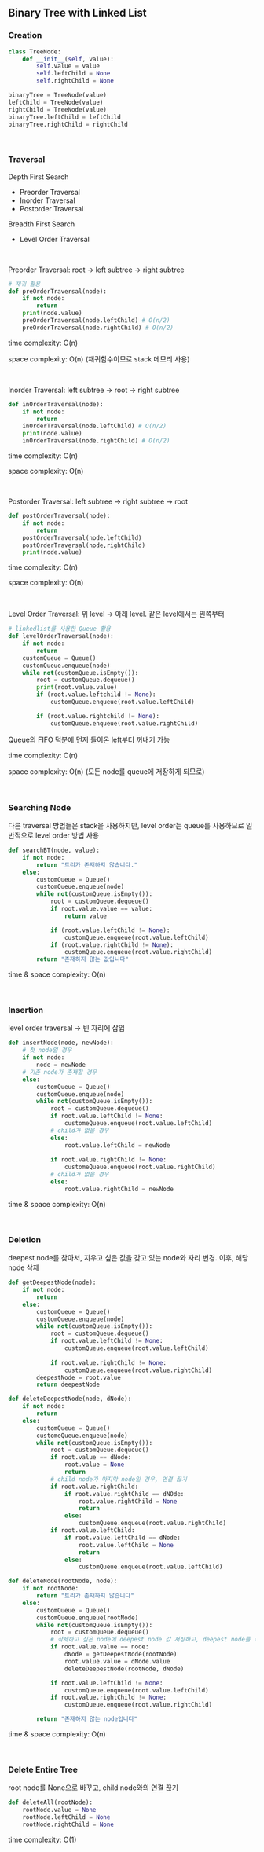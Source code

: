 ## Binary Tree with Linked List

### Creation

```python
class TreeNode:
    def __init__(self, value):
        self.value = value
        self.leftChild = None
        self.rightChild = None

binaryTree = TreeNode(value)
leftChild = TreeNode(value)
rightChild = TreeNode(value)
binaryTree.leftChild = leftChild
binaryTree.rightChild = rightChild
```

<br/>

### Traversal

Depth First Search
- Preorder Traversal
- Inorder Traversal
- Postorder Traversal

Breadth First Search
- Level Order Traversal

<br/>

Preorder Traversal: root -> left subtree -> right subtree

```python
# 재귀 활용
def preOrderTraversal(node):
    if not node:
        return
    print(node.value)
    preOrderTraversal(node.leftChild) # O(n/2)
    preOrderTraversal(node.rightChild) # O(n/2)
```
time complexity: O(n)

space complexity: O(n) (재귀함수이므로 stack 메모리 사용)

<br/>

Inorder Traversal: left subtree -> root -> right subtree

```python
def inOrderTraversal(node):
    if not node:
        return
    inOrderTraversal(node.leftChild) # O(n/2)
    print(node.value)
    inOrderTraversal(node.rightChild) # O(n/2)
```
time complexity: O(n)

space complexity: O(n)

<br/>

Postorder Traversal: left subtree -> right subtree -> root

```python
def postOrderTraversal(node):
    if not node:
        return
    postOrderTraversal(node.leftChild)
    postOrderTraversal(node,rightChild)
    print(node.value)
```
time complexity: O(n)

space complexity: O(n)

<br/>

Level Order Traversal: 위 level -> 아래 level. 같은 level에서는 왼쪽부터

```python
# linkedlist를 사용한 Queue 활용
def levelOrderTraversal(node):
    if not node:
        return
    customQueue = Queue()
    customQueue.enqueue(node)
    while not(customQueue.isEmpty()):
        root = customQueue.dequeue()
        print(root.value.value)
        if (root.value.leftchild != None):
            customQueue.enqueue(root.value.leftChild)

        if (root.value.rightchild != None):
            customQueue.enqueue(root.value.rightChild)
```
Queue의 FIFO 덕분에 먼저 들어온 left부터 꺼내기 가능

time complexity: O(n)

space complexity: O(n) (모든 node를 queue에 저장하게 되므로)

<br/>

### Searching Node

다른 traversal 방법들은 stack을 사용하지만, level order는 queue를 사용하므로 일반적으로 level order 방법 사용

```python
def searchBT(node, value):
    if not node:
        return "트리가 존재하지 않습니다."
    else:
        customQueue = Queue()
        customQueue.enqueue(node)
        while not(customQueue.isEmpty()):
            root = customQueue.dequeue()
            if root.value.value == value:
                return value

            if (root.value.leftChild != None):
                customQueue.enqueue(root.value.leftChild)
            if (root.value.rightChild != None):
                customQueue.enqueue(root.value.rightChild)
        return "존재하지 않는 값입니다"
```
time & space complexity: O(n)

<br/>

### Insertion

level order traversal -> 빈 자리에 삽입
```python
def insertNode(node, newNode):
    # 첫 node일 경우
    if not node:
        node = newNode
    # 기존 node가 존재할 경우
    else:
        customQueue = Queue()
        customQueue.enqueue(node)
        while not(customQueue.isEmpty()):
            root = customQueue.dequeue()
            if root.value.leftChild != None:
                customeQueue.enqueue(root.value.leftChild)
            # child가 없을 경우
            else:
                root.value.leftChild = newNode
            
            if root.value.rightChild != None:
                customeQueue.enqueue(root.value.rightChild)
            # child가 없을 경우
            else:
                root.value.rightChild = newNode
```
time & space complexity: O(n)

<br/>

### Deletion

deepest node를 찾아서, 지우고 싶은 값을 갖고 있는 node와 자리 변경. 이후, 해당 node 삭제

```python
def getDeepestNode(node):
    if not node:
        return
    else:
        customQueue = Queue()
        customQueue.enqueue(node)
        while not(customQueue.isEmpty()):
            root = customQueue.dequeue()
            if root.value.leftChild != None:
                customQueue.enqueue(root.value.leftChild)
            
            if root.value.rightChild != None:
                customQueue.enqueue(root.value.rightChild)
        deepestNode = root.value
        return deepestNode

def deleteDeepestNode(node, dNode):
    if not node:
        return
    else:
        customQueue = Queue()
        customeQueue.enqueue(node)
        while not(customQueue.isEmpty()):
            root = customQueue.dequeue()
            if root.value == dNode:
                root.value = None
                return
            # child node가 마지막 node일 경우, 연결 끊기
            if root.value.rightChild:
                if root.value.rightChild == dNOde:
                    root.value.rightChild = None
                    return
                else:
                    customQueue.enqueue(root.value.rightChild)
            if root.value.leftChild:
                if root.value.leftChild == dNode:
                    root.value.leftChild = None
                    return
                else:
                    customQueue.enqueue(root.value.leftChild)

def deleteNode(rootNode, node):
    if not rootNode:
        return "트리가 존재하지 않습니다"
    else:
        customQueue = Queue()
        customQueue.enqueue(rootNode)
        while not(customQueue.isEmpty()):
            root = customQueue.dequeue()
            # 삭제하고 싶은 node에 deepest node 값 저장하고, deepest node를 삭제하기
            if root.value.value == node:
                dNode = getDeepestNode(rootNode)
                root.value.value = dNode.value
                deleteDeepestNode(rootNode, dNode)

            if root.value.leftChild != None:
                customQueue.enqueue(root.value.leftChild)
            if root.value.rightChild != None:
                customQueue.enqueue(root.value.rightChild)

        return "존재하지 않는 node입니다"
```
time & space complexity: O(n)

<br/>

### Delete Entire Tree

root node를 None으로 바꾸고, child node와의 연결 끊기

```python
def deleteAll(rootNode):
    rootNode.value = None
    rootNode.leftChild = None
    rootNode.rightChild = None
```
time complexity: O(1)